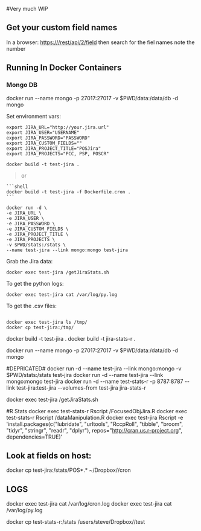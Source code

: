 #Very much WIP

## Get your custom field names

In a browser:
[https://<jiraurl>/rest/api/2/field](https://<jiraurl>/rest/api/2/field)
then search for the fiel names note the number

## Running In Docker Containers

### Mongo DB

docker run --name mongo -p 27017:27017 -v $PWD/data:/data/db -d mongo

Set environment vars:

```shell
export JIRA_URL="http://your.jira.url"
export JIRA_USER="USERNAME"
export JIRA_PASSWORD="PASSWORD"
export JIRA_CUSTOM_FIELDS=""
export JIRA_PROJECT_TITLE="POSJira"
export JIRA_PROJECTS="PCC, PSP, POSCR"
```

```shell
docker build -t test-jira .
```

>or

    ```shell
    docker build -t test-jira -f Dockerfile.cron .
    ```

```shell
docker run -d \
-e JIRA_URL \
-e JIRA_USER \
-e JIRA_PASSWORD \
-e JIRA_CUSTOM_FIELDS \
-e JIRA_PROJECT_TITLE \
-e JIRA_PROJECTS \
-v $PWD/stats:/stats \
--name test-jira --link mongo:mongo test-jira
```

Grab the Jira data:

```shell
docker exec test-jira /getJiraStats.sh
```

To get the python logs:

```shell
docker exec test-jira cat /var/log/py.log
```

To get the .csv files:

```shell

docker exec test-jira ls /tmp/
docker cp test-jira:/tmp/

```




docker build -t test-jira .
docker build -t jira-stats-r .

docker run --name mongo -p 27017:27017 -v $PWD/data:/data/db -d mongo

#DEPRICATED#
docker run -d --name test-jira --link mongo:mongo -v $PWD/stats:/stats test-jira
docker run -d --name test-jira --link mongo:mongo test-jira
docker run -d --name test-stats-r -p 8787:8787 --link test-jira:test-jira --volumes-from test-jira jira-stats-r

docker exec test-jira /getJiraStats.sh

#R Stats
docker exec test-stats-r Rscript /FocusedObjJira.R
docker exec test-stats-r Rscript /dataManipulation.R
docker exec test-jira Rscript -e 'install.packages(c("lubridate", "urltools", "RccpRoll", "tibble", "broom", "tidyr", "stringr", "readr", "dplyr"), repos="http://cran.us.r-project.org", dependencies=TRUE)'


## Look at fields on host:
docker cp test-jira:/stats/POS*.* ~/Dropbox/<somecompany>/cron

## LOGS
docker exec test-jira cat /var/log/cron.log
docker exec test-jira cat /var/log/py.log


docker cp test-stats-r:/stats /users/steve/Dropbox/<somecompany>/test
